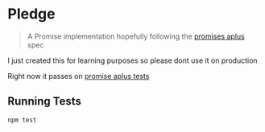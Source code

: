 # Pledge

> A Promise implementation hopefully following the [promises aplus](https://github.com/promises-aplus) spec

I just created this for learning purposes so please dont use it on production

Right now it passes on [promise aplus tests](https://github.com/promises-aplus/promises-tests)

## Running Tests

`npm test`
